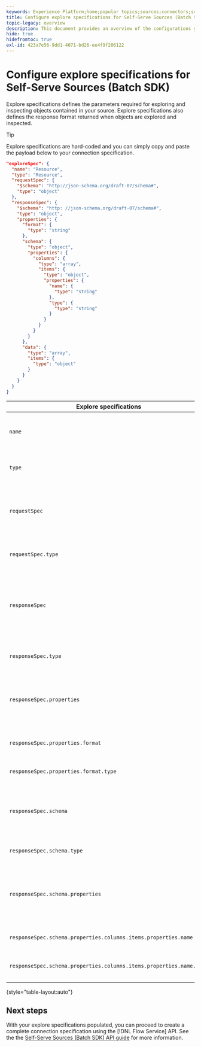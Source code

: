 ```yaml
---
keywords: Experience Platform;home;popular topics;sources;connectors;source connectors;sources sdk;sdk;SDK
title: Configure explore specifications for Self-Serve Sources (Batch SDK)
topic-legacy: overview
description: This document provides an overview of the configurations you need to prepare in order to use Self-Serve Sources (Batch SDK).
hide: true
hidefromtoc: true
exl-id: 423a7e56-9dd1-4071-bd26-ee4f9f206122
---
```

# Configure explore specifications for Self-Serve Sources (Batch SDK)

Explore specifications defines the parameters required for exploring and inspecting objects contained in your source. Explore specifications also defines the response format returned when objects are explored and inspected.

>[!TIP]
>
>Explore specifications are hard-coded and you can simply copy and paste the payload below to your connection specification.

```json
"exploreSpec": {
  "name": "Resource",
  "type": "Resource",
  "requestSpec": {
    "$schema": "http://json-schema.org/draft-07/schema#",
    "type": "object"
  },
  "responseSpec": {
    "$schema": "http: //json-schema.org/draft-07/schema#",
    "type": "object",
    "properties": {
      "format": {
        "type": "string"
      },
      "schema": {
        "type": "object",
        "properties": {
          "columns": {
            "type": "array",
            "items": {
              "type": "object",
              "properties": {
                "name": {
                  "type": "string"
                },
                "type": {
                  "type": "string"
                }
              }
            }
          }
        }
      },
      "data": {
        "type": "array",
        "items": {
          "type": "object"
        }
      }
    }
  }
}
```

| Explore specifications | Description | Example |
| --- | --- | --- |
| `name` | Defines the name or identifier of the explore specification. | `Resource` |
| `type` | Defines the type of the explore specification. | `Resource` |
| `requestSpec` | Contains the parameters required to explore objects in the connection. |
| `requestSpec.type` | Defines the data type of the request specification. | `object` |
| `responseSpec` | Contains the parameters that define the format of the response message returned against an explore call. |
| `responseSpec.type` | Defines the data type of the response specification. | `object` |
| `responseSpec.properties` | Contains information pertaining to how the response message is formatted. |
| `responseSpec.properties.format` | Defines the formatting of the response schema. | `object` |
| `responseSpec.properties.format.type` | Defines the data type of properties. | `string` |
| `responseSpec.schema` | Contains information pertaining to how the response schema is formatted. |
| `responseSpec.schema.type`  | Defines the data type of the schema. | `object` |
| `responseSpec.schema.properties` | Contains information on the columns, type, and items held within a schema. |
| `responseSpec.schema.properties.columns.items.properties.name` | Displays the name of the file. |
| `responseSpec.schema.properties.columns.items.properties.name.type` | Defines the data type of the file name. | `string` |

{style="table-layout:auto"}

## Next steps

With your explore specifications populated, you can proceed to create a complete connection specification using the [!DNL Flow Service] API. See the the [Self-Serve Sources (Batch SDK) API guide](../api/api-overview.md) for more information.

